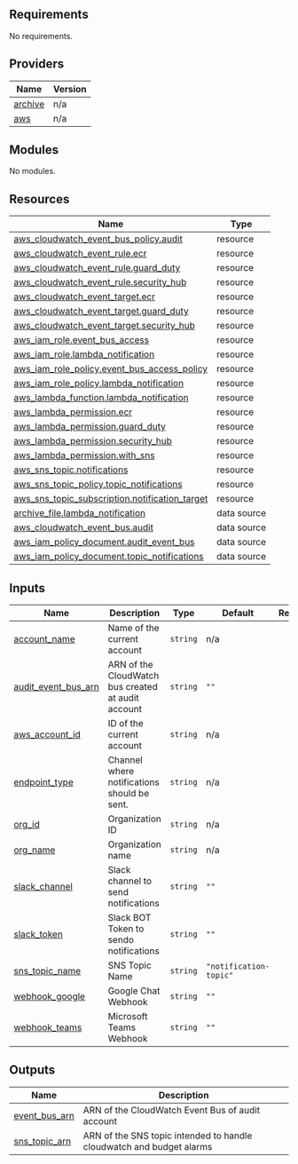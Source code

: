 ## Requirements

No requirements.

## Providers

| Name | Version |
|------|---------|
| <a name="provider_archive"></a> [archive](#provider\_archive) | n/a |
| <a name="provider_aws"></a> [aws](#provider\_aws) | n/a |

## Modules

No modules.

## Resources

| Name | Type |
|------|------|
| [aws_cloudwatch_event_bus_policy.audit](https://registry.terraform.io/providers/hashicorp/aws/latest/docs/resources/cloudwatch_event_bus_policy) | resource |
| [aws_cloudwatch_event_rule.ecr](https://registry.terraform.io/providers/hashicorp/aws/latest/docs/resources/cloudwatch_event_rule) | resource |
| [aws_cloudwatch_event_rule.guard_duty](https://registry.terraform.io/providers/hashicorp/aws/latest/docs/resources/cloudwatch_event_rule) | resource |
| [aws_cloudwatch_event_rule.security_hub](https://registry.terraform.io/providers/hashicorp/aws/latest/docs/resources/cloudwatch_event_rule) | resource |
| [aws_cloudwatch_event_target.ecr](https://registry.terraform.io/providers/hashicorp/aws/latest/docs/resources/cloudwatch_event_target) | resource |
| [aws_cloudwatch_event_target.guard_duty](https://registry.terraform.io/providers/hashicorp/aws/latest/docs/resources/cloudwatch_event_target) | resource |
| [aws_cloudwatch_event_target.security_hub](https://registry.terraform.io/providers/hashicorp/aws/latest/docs/resources/cloudwatch_event_target) | resource |
| [aws_iam_role.event_bus_access](https://registry.terraform.io/providers/hashicorp/aws/latest/docs/resources/iam_role) | resource |
| [aws_iam_role.lambda_notification](https://registry.terraform.io/providers/hashicorp/aws/latest/docs/resources/iam_role) | resource |
| [aws_iam_role_policy.event_bus_access_policy](https://registry.terraform.io/providers/hashicorp/aws/latest/docs/resources/iam_role_policy) | resource |
| [aws_iam_role_policy.lambda_notification](https://registry.terraform.io/providers/hashicorp/aws/latest/docs/resources/iam_role_policy) | resource |
| [aws_lambda_function.lambda_notification](https://registry.terraform.io/providers/hashicorp/aws/latest/docs/resources/lambda_function) | resource |
| [aws_lambda_permission.ecr](https://registry.terraform.io/providers/hashicorp/aws/latest/docs/resources/lambda_permission) | resource |
| [aws_lambda_permission.guard_duty](https://registry.terraform.io/providers/hashicorp/aws/latest/docs/resources/lambda_permission) | resource |
| [aws_lambda_permission.security_hub](https://registry.terraform.io/providers/hashicorp/aws/latest/docs/resources/lambda_permission) | resource |
| [aws_lambda_permission.with_sns](https://registry.terraform.io/providers/hashicorp/aws/latest/docs/resources/lambda_permission) | resource |
| [aws_sns_topic.notifications](https://registry.terraform.io/providers/hashicorp/aws/latest/docs/resources/sns_topic) | resource |
| [aws_sns_topic_policy.topic_notifications](https://registry.terraform.io/providers/hashicorp/aws/latest/docs/resources/sns_topic_policy) | resource |
| [aws_sns_topic_subscription.notification_target](https://registry.terraform.io/providers/hashicorp/aws/latest/docs/resources/sns_topic_subscription) | resource |
| [archive_file.lambda_notification](https://registry.terraform.io/providers/hashicorp/archive/latest/docs/data-sources/file) | data source |
| [aws_cloudwatch_event_bus.audit](https://registry.terraform.io/providers/hashicorp/aws/latest/docs/data-sources/cloudwatch_event_bus) | data source |
| [aws_iam_policy_document.audit_event_bus](https://registry.terraform.io/providers/hashicorp/aws/latest/docs/data-sources/iam_policy_document) | data source |
| [aws_iam_policy_document.topic_notifications](https://registry.terraform.io/providers/hashicorp/aws/latest/docs/data-sources/iam_policy_document) | data source |

## Inputs

| Name | Description | Type | Default | Required |
|------|-------------|------|---------|:--------:|
| <a name="input_account_name"></a> [account\_name](#input\_account\_name) | Name of the current account | `string` | n/a | yes |
| <a name="input_audit_event_bus_arn"></a> [audit\_event\_bus\_arn](#input\_audit\_event\_bus\_arn) | ARN of the CloudWatch bus created at audit account | `string` | `""` | no |
| <a name="input_aws_account_id"></a> [aws\_account\_id](#input\_aws\_account\_id) | ID of the current account | `string` | n/a | yes |
| <a name="input_endpoint_type"></a> [endpoint\_type](#input\_endpoint\_type) | Channel where notifications should be sent. | `string` | n/a | yes |
| <a name="input_org_id"></a> [org\_id](#input\_org\_id) | Organization ID | `string` | n/a | yes |
| <a name="input_org_name"></a> [org\_name](#input\_org\_name) | Organization name | `string` | n/a | yes |
| <a name="input_slack_channel"></a> [slack\_channel](#input\_slack\_channel) | Slack channel to send notifications | `string` | `""` | no |
| <a name="input_slack_token"></a> [slack\_token](#input\_slack\_token) | Slack BOT Token to sendo notifications | `string` | `""` | no |
| <a name="input_sns_topic_name"></a> [sns\_topic\_name](#input\_sns\_topic\_name) | SNS Topic Name | `string` | `"notification-topic"` | no |
| <a name="input_webhook_google"></a> [webhook\_google](#input\_webhook\_google) | Google Chat Webhook | `string` | `""` | no |
| <a name="input_webhook_teams"></a> [webhook\_teams](#input\_webhook\_teams) | Microsoft Teams Webhook | `string` | `""` | no |

## Outputs

| Name | Description |
|------|-------------|
| <a name="output_event_bus_arn"></a> [event\_bus\_arn](#output\_event\_bus\_arn) | ARN of the CloudWatch Event Bus of audit account |
| <a name="output_sns_topic_arn"></a> [sns\_topic\_arn](#output\_sns\_topic\_arn) | ARN of the SNS topic intended to handle cloudwatch and budget alarms |
